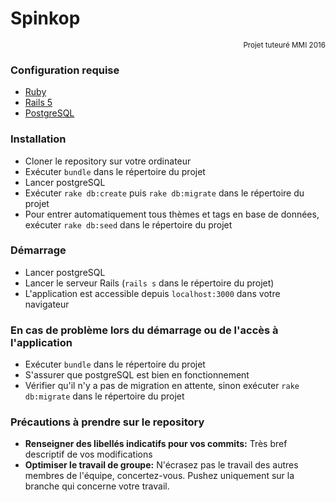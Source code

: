# Spinkop
 <p align="right"><sup>Projet tuteuré MMI 2016</sup></p>
 
 ### Configuration requise
 - [Ruby](https://www.ruby-lang.org/fr/documentation/installation/)
 - [Rails 5](http://guides.rubyonrails.org/getting_started.html#installing-rails)
 - [PostgreSQL](https://www.postgresql.org)
 
 ### Installation
 - Cloner le repository sur votre ordinateur
 - Exécuter ```bundle``` dans le répertoire du projet
 - Lancer postgreSQL
 - Exécuter ```rake db:create``` puis ```rake db:migrate``` dans le répertoire du projet
 - Pour entrer automatiquement tous thèmes et tags en base de données, exécuter ```rake db:seed``` dans le répertoire du projet
 
 ### Démarrage
 - Lancer postgreSQL
 - Lancer le serveur Rails (```rails s``` dans le répertoire du projet)
 - L'application est accessible depuis ```localhost:3000``` dans votre navigateur
 
 ### En cas de problème lors du démarrage ou de l'accès à l'application
 - Exécuter ```bundle``` dans le répertoire du projet
 - S'assurer que postgreSQL est bien en fonctionnement
 - Vérifier qu'il n'y a pas de migration en attente, sinon exécuter ```rake db:migrate``` dans le répertoire du projet
 
 ### Précautions à prendre sur le repository
 - __Renseigner des libellés indicatifs pour vos commits:__ Très bref descriptif de vos modifications
 - __Optimiser le travail de groupe:__ N'écrasez pas le travail des autres membres de l'équipe, concertez-vous. Pushez uniquement sur la branche qui concerne votre travail.
